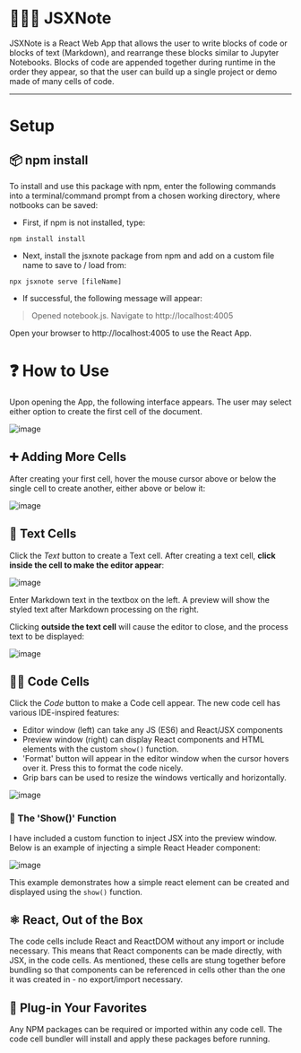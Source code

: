 # 👨‍💻📝 JSXNote
JSXNote is a React Web App that allows the user to write blocks of code or blocks of text (Markdown), and rearrange these blocks similar to Jupyter Notebooks. Blocks of code are appended together during runtime in the order they appear, so that the user can build up a single project or demo made of many cells of code.

---

# Setup

## 📦 npm install
To install and use this package with npm, enter the following commands into a terminal/command prompt from a chosen working directory, where notbooks can be saved:
- First, if npm is not installed, type:

`npm install install`

- Next, install the jsxnote package from npm and add on a custom file name to save to / load from:

`npx jsxnote serve [fileName]`

- If successful, the following message will appear:
> Opened notebook.js. Navigate to http://localhost:4005

Open your browser to http://localhost:4005 to use the React App.

# ❓ How to Use
Upon opening the App, the following interface appears. The user may select either option to create the first cell of the document.

![image](https://user-images.githubusercontent.com/91920147/157570381-8fbb4305-9f0e-445f-bc59-d673a3f9ac4f.png)

## ➕ Adding More Cells
After creating your first cell, hover the mouse cursor above or below the single cell to create another, either above or below it:

![image](https://user-images.githubusercontent.com/91920147/157572319-06d52f28-d7f4-473d-9b83-d529b2eab8f0.png)

## 🔡 Text Cells
Click the _Text_ button to create a Text cell. After creating a text cell, **click inside the cell to make the editor appear**:

![image](https://user-images.githubusercontent.com/91920147/157570499-eb2c1fc5-5195-4a46-8d7e-95e0622e19d9.png)

Enter Markdown text in the textbox on the left. A preview will show the styled text after Markdown processing on the right.

Clicking **outside the text cell** will cause the editor to close, and the process text to be displayed:

![image](https://user-images.githubusercontent.com/91920147/157571616-e8f51931-0e8d-4100-bd82-0f28dc22bd42.png)

## 👨‍💻 Code Cells
Click the _Code_ button to make a Code cell appear. The new code cell has various IDE-inspired features:
- Editor window (left) can take any JS (ES6) and React/JSX components
- Preview window (right) can display React components and HTML elements with the custom `show()` function.
- 'Format' button will appear in the editor window when the cursor hovers over it. Press this to format the code nicely.
- Grip bars can be used to resize the windows vertically and horizontally.

![image](https://user-images.githubusercontent.com/91920147/157572651-c0ab149c-30ff-4760-a6d4-4e125993cdc1.png)

### 👀 The 'Show()' Function
I have included a custom function to inject JSX into the preview window. Below is an example of injecting a simple React Header component:

![image](https://user-images.githubusercontent.com/91920147/157573872-9bf04192-0ce1-4710-b5a5-a5ed0ea457b6.png)

This example demonstrates how a simple react element can be created and displayed using the `show()` function.

## ⚛️ React, Out of the Box
The code cells include React and ReactDOM without any import or include necessary. This means that React components can be made directly, with JSX, in the code cells. As mentioned, these cells are stung together before bundling so that components can be referenced in cells other than the one it was created in - no export/import necessary.

## 🔌 Plug-in Your Favorites
Any NPM packages can be required or imported within any code cell. The code cell bundler will install and apply these packages before running.

  
  
